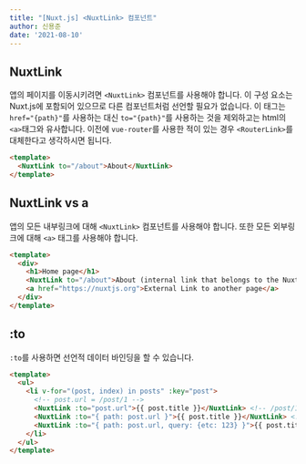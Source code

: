 ```yaml
---
title: "[Nuxt.js] <NuxtLink> 컴포넌트"
author: 신용준
date: '2021-08-10'
---
```


## NuxtLink

앱의 페이지를 이동시키려면 `<NuxtLink>` 컴포넌트를 사용해야 합니다.
이 구성 요소는 Nuxt.js에 포함되어 있으므로 다른 컴포넌트처럼 선언할 필요가 없습니다.
이 태그는 `href="{path}"`를 사용하는 대신 `to="{path}"`를 사용하는 것을 제외하고는 html의 `<a>`태그와 유사합니다.
이전에 `vue-router`를 사용한 적이 있는 경우 `<RouterLink>`를 대체한다고 생각하시면 됩니다.

```html
<template>
  <NuxtLink to="/about">About</NuxtLink>
</template>
```

## NuxtLink vs a

앱의 모든 내부링크에 대해 `<NuxtLink>` 컴포넌트를 사용해야 합니다.
또한 모든 외부링크에 대해 `<a>` 태그를 사용해야 합니다.

```html
<template>
  <div>
    <h1>Home page</h1>
    <NuxtLink to="/about">About (internal link that belongs to the Nuxt App)</NuxtLink>
    <a href="https://nuxtjs.org">External Link to another page</a>
  </div>
</template>
```

## :to

`:to`를 사용하면 선언적 데이터 바인딩을 할 수 있습니다.

```html
<template>
  <ul>
    <li v-for="(post, index) in posts" :key="post">
      <!-- post.url = /post/1 -->
      <NuxtLink :to="post.url">{{ post.title }}</NuxtLink> <!-- /post/1 -->
      <NuxtLink :to="{ path: post.url }">{{ post.title }}</NuxtLink> <!-- /post/1 -->
      <NuxtLink :to="{ path: post.url, query: {etc: 123} }">{{ post.title }}</NuxtLink> <!-- /post/1?etc=123 -->
    </li>
  </ul>
</template>
```